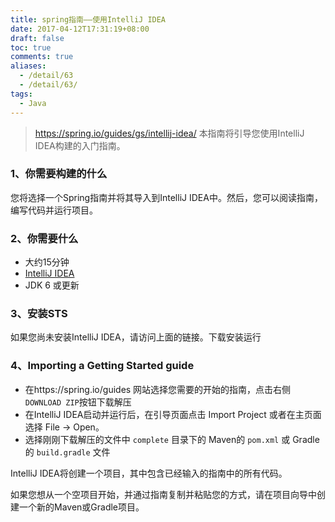 ```yaml
---
title: spring指南——使用IntelliJ IDEA
date: 2017-04-12T17:31:19+08:00
draft: false
toc: true
comments: true
aliases:
  - /detail/63
  - /detail/63/
tags:
  - Java
---
```


> https://spring.io/guides/gs/intellij-idea/
> 本指南将引导您使用IntelliJ IDEA构建的入门指南。

### 1、你需要构建的什么

您将选择一个Spring指南并将其导入到IntelliJ IDEA中。然后，您可以阅读指南，编写代码并运行项目。

### 2、你需要什么

* 大约15分钟
* [IntelliJ IDEA](https://www.jetbrains.com/idea/download/)
* JDK 6 或更新

### 3、安装STS

如果您尚未安装IntelliJ IDEA，请访问上面的链接。下载安装运行

### 4、Importing a Getting Started guide

* 在https://spring.io/guides 网站选择您需要的开始的指南，点击右侧`DOWNLOAD ZIP`按钮下载解压
* 在IntelliJ IDEA启动并运行后，在引导页面点击 Import Project 或者在主页面选择 File -> Open。
* 选择刚刚下载解压的文件中 `complete` 目录下的 Maven的 `pom.xml` 或 Gradle的 `build.gradle` 文件

IntelliJ IDEA将创建一个项目，其中包含已经输入的指南中的所有代码。

如果您想从一个空项目开始，并通过指南复制并粘贴您的方式，请在项目向导中创建一个新的Maven或Gradle项目。
